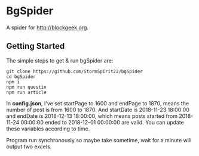# BgSpider

A spider for http://blockgeek.org.


## Getting Started

The simple steps to get & run bgSpider are:

```
git clone https://github.com/StormSpirit22/bgSpider
cd bgSpider
npm i
npm run questin
npm run article
```


In **config.json**, I've set startPage to 1600 and endPage to 1870, means the number of post is from 1600 to 1870. And startDate is 2018-11-23 18:00:00 and endDate is 2018-12-13 18:00:00, which means posts started from 2018-11-24 00:00:00 ended to 2018-12-01 00:00:00 are valid. You can update these variables according to time.

Program run synchronously so maybe take sometime, wait for a minute will output two excels. 